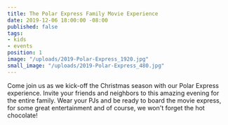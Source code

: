 ```yaml
---
title: The Polar Express Family Movie Experience
date: 2019-12-06 18:00:00 -08:00
published: false
tags:
- kids
- events
position: 1
image: "/uploads/2019-Polar-Express_1920.jpg"
small_image: "/uploads/2019-Polar-Express_480.jpg"
---
```


Come join us as we kick-off the Christmas season with our Polar Express experience. Invite your friends and neighbors to this amazing evening for the entire family. Wear your PJs and be ready to board the movie express, for some great entertainment and of course, we won't forget the hot chocolate!